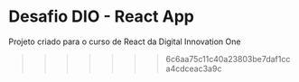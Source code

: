 
# Desafio DIO - React App

Projeto criado para o curso de React da Digital Innovation One

>>>>>>> 6c6aa75c11c40a23803be7daf1cca4cdceac3a9c
